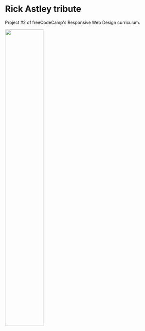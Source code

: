# Rick Astley tribute
Project #2 of freeCodeCamp's Responsive Web Design curriculum.

<p align="left">
  <img src="https://github.com/gustavoconforti/wazuh-honeypot/assets/56703129/d30da931-de3a-44dd-93d5-cfa2c63f6331" style="width:50%;">
</p>
